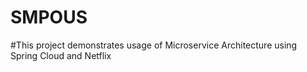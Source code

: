 # SMPOUS
#This project demonstrates usage of Microservice Architecture using Spring Cloud and Netflix

